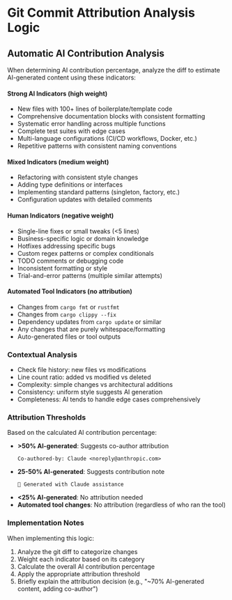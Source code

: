 # Git Commit Attribution Analysis Logic

## Automatic AI Contribution Analysis

When determining AI contribution percentage, analyze the diff to estimate AI-generated content using these indicators:

#### Strong AI Indicators (high weight)
- New files with 100+ lines of boilerplate/template code
- Comprehensive documentation blocks with consistent formatting
- Systematic error handling across multiple functions
- Complete test suites with edge cases
- Multi-language configurations (CI/CD workflows, Docker, etc.)
- Repetitive patterns with consistent naming conventions

#### Mixed Indicators (medium weight)
- Refactoring with consistent style changes
- Adding type definitions or interfaces
- Implementing standard patterns (singleton, factory, etc.)
- Configuration updates with detailed comments

#### Human Indicators (negative weight)
- Single-line fixes or small tweaks (<5 lines)
- Business-specific logic or domain knowledge
- Hotfixes addressing specific bugs
- Custom regex patterns or complex conditionals
- TODO comments or debugging code
- Inconsistent formatting or style
- Trial-and-error patterns (multiple similar attempts)

#### Automated Tool Indicators (no attribution)
- Changes from `cargo fmt` or `rustfmt`
- Changes from `cargo clippy --fix`
- Dependency updates from `cargo update` or similar
- Any changes that are purely whitespace/formatting
- Auto-generated files or tool outputs

### Contextual Analysis
- Check file history: new files vs modifications
- Line count ratio: added vs modified vs deleted
- Complexity: simple changes vs architectural additions
- Consistency: uniform style suggests AI generation
- Completeness: AI tends to handle edge cases comprehensively

### Attribution Thresholds

Based on the calculated AI contribution percentage:
- **>50% AI-generated**: Suggests co-author attribution
  ```
  Co-authored-by: Claude <noreply@anthropic.com>
  ```
- **25-50% AI-generated**: Suggests contribution note
  ```
  🤖 Generated with Claude assistance
  ```
- **<25% AI-generated**: No attribution needed
- **Automated tool changes**: No attribution (regardless of who ran the tool)

### Implementation Notes

When implementing this logic:
1. Analyze the git diff to categorize changes
2. Weight each indicator based on its category
3. Calculate the overall AI contribution percentage
4. Apply the appropriate attribution threshold
5. Briefly explain the attribution decision (e.g., "~70% AI-generated content, adding co-author")
